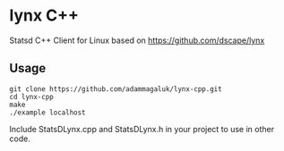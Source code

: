 # lynx C++
Statsd C++ Client for Linux based on https://github.com/dscape/lynx

## Usage
```
git clone https://github.com/adammagaluk/lynx-cpp.git
cd lynx-cpp
make
./example localhost
```

Include StatsDLynx.cpp and StatsDLynx.h in your project to use in other code.




